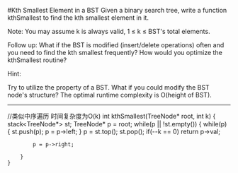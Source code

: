 #Kth Smallest Element in a BST
Given a binary search tree, write a function kthSmallest to find the kth smallest element in it.

Note: 
You may assume k is always valid, 1 ≤ k ≤ BST's total elements.

Follow up:
What if the BST is modified (insert/delete operations) often and you need to find the kth smallest frequently? How would you optimize the kthSmallest routine?

Hint:

Try to utilize the property of a BST.
What if you could modify the BST node's structure?
The optimal runtime complexity is O(height of BST).



---


//类似中序遍历 时间复杂度为O(k)
int kthSmallest(TreeNode* root, int k) {
        stack<TreeNode*> st;
        TreeNode* p = root;
        while(p || !st.empty())
        {
            while(p)
            {
                st.push(p);
                p = p->left;
            }
            p = st.top();
             st.pop();
            if(--k == 0)
             return p->val;
             
            p = p->right;
            
        }
    }

